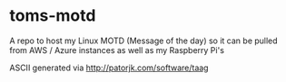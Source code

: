 # toms-motd
A repo to host my Linux MOTD (Message of the day) so it can be pulled from AWS / Azure instances as well as my Raspberry Pi's

ASCII generated via http://patorjk.com/software/taag
